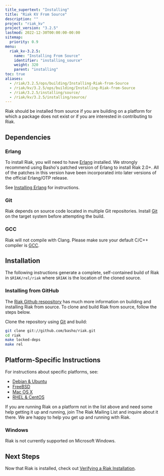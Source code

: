 ```yaml
---
title_supertext: "Installing"
title: "Riak KV From Source"
description: ""
project: "riak_kv"
project_version: "3.2.5"
lastmod: 2022-12-30T00:00:00-00:00
sitemap:
  priority: 0.9
menu:
  riak_kv-3.2.5:
    name: "Installing From Source"
    identifier: "installing_source"
    weight: 320
    parent: "installing"
toc: true
aliases:
  - /riak/3.2.5/ops/building/Installing-Riak-from-Source
  - /riak/kv/3.2.5/ops/building/Installing-Riak-from-Source
  - /riak/3.2.5/installing/source/
  - /riak/kv/3.2.5/installing/source/
---
```


[install source erlang]: {{<baseurl>}}riak/kv/3.2.5/setup/installing/source/erlang
[downloads]: {{<baseurl>}}riak/kv/3.2.5/downloads/
[install debian & ubuntu#source]: {{<baseurl>}}riak/kv/3.2.5/setup/installing/debian-ubuntu/#installing-from-source
[install freebsd#source]: {{<baseurl>}}riak/kv/3.2.5/setup/installing/freebsd/#installing-from-source
[install mac osx#source]: {{<baseurl>}}riak/kv/3.2.5/setup/installing/mac-osx/#installing-from-source
[install rhel & centos#source]: {{<baseurl>}}riak/kv/3.2.5/setup/installing/rhel-centos/#installing-from-source
[install verify]: {{<baseurl>}}riak/kv/3.2.5/setup/installing/verify

Riak should be installed from source if you are building on a platform
for which a package does not exist or if you are interested in
contributing to Riak.

## Dependencies

### Erlang

To install Riak, you will need to have [Erlang](http://www.erlang.org/) installed. We strongly recommend using Basho's patched version of Erlang to install Riak 2.0+. All of the patches in this version have been incorporated into later versions of the official Erlang/OTP release.

See [Installing Erlang][install source erlang] for instructions.

### Git

Riak depends on source code located in multiple Git repositories. Install [Git](https://git-scm.com/) on the target system before attempting the build.

### GCC

Riak will not compile with Clang. Please make sure your default C/C++
compiler is [GCC](https://gcc.gnu.org/).

## Installation

The following instructions generate a complete, self-contained build of
Riak in `$RIAK/rel/riak` where `$RIAK` is the location of the cloned source.

### Installing from GitHub

The [Riak Github respository](http://github.com/basho/riak) has much
more information on building and installing Riak from source. To clone
and build Riak from source, follow the steps below.

Clone the repository using [Git](http://git-scm.com) and build:

```bash
git clone git://github.com/basho/riak.git
cd riak
make locked-deps
make rel
```

## Platform-Specific Instructions

For instructions about specific platforms, see:

  * [Debian & Ubuntu][install debian & ubuntu#source]
  * [FreeBSD][install freebsd#source]
  * [Mac OS X][install mac osx#source]
  * [RHEL & CentOS][install rhel & centos#source]

If you are running Riak on a platform not in the list above and need
some help getting it up and running, join The Riak Mailing List and
inquire about it there. We are happy to help you get up and running with
Riak.

### Windows

Riak is not currently supported on Microsoft Windows.

## Next Steps

Now that Riak is installed, check out [Verifying a Riak Installation][install verify].

